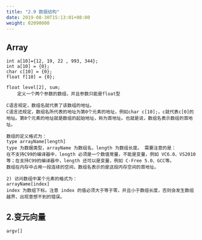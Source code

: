 ```yaml
---
title: "2.9 数据结构"
date: 2019-08-30T15:13:01+08:00
weight: 02090000
---
```


## Array  

    int a[10]={12, 19, 22 , 993, 344}; 
    int a[10] = {0};
    char c[10] = {0};
    float f[10] = {0};

    float level[2], sum; 
        定义一个两个参数的数组，并且参数只能是float型 
    
    C语言规定，数组名就代表了该数组的地址。
    C语言还规定，数组名所代表的地址为第0个元素的地址，例如char c[10];，c就代表c[0]的地址。第0个元素的地址就是数组的起始地址，称为首地址。也就是说，数组名表示数组的首地址。

    数组的定义格式为：
    type arrayName[length]
    type 为数据类型，arrayName 为数组名，length 为数组长度。 需要注意的是：
    在不支持C99的编译器中，length 必须是一个数值常量，不能是变量，例如 VC6.0、VS2010 等；在支持C99的编译器中，length 还可以是变量，例如 C-Free 5.0、GCC等。
    数组在内存中占用一段连续的空间，数组名表示的是这段内存空间的首地址。

    2) 访问数组中某个元素的格式为：
    arrayName[index]
    index 为数组下标。注意 index 的值必须大于等于零，并且小于数组长度，否则会发生数组越界，出现意想不到的错误。

## 2.变元向量

    argv[] 
